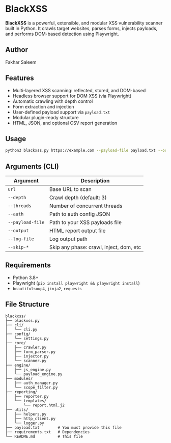 # BlackXSS

**BlackXSS** is a powerful, extensible, and modular XSS vulnerability scanner built in Python. It crawls target websites, parses forms, injects payloads, and performs DOM-based detection using Playwright.

## Author
Fakhar Saleem

## Features
- Multi-layered XSS scanning: reflected, stored, and DOM-based
- Headless browser support for DOM XSS (via Playwright)
- Automatic crawling with depth control
- Form extraction and injection
- User-defined payload support via `payload.txt`
- Modular plugin-ready structure
- HTML, JSON, and optional CSV report generation

## Usage
```bash
python3 blackxss.py https://example.com --payload-file payload.txt --output results/report.html
```

## Arguments (CLI)
| Argument        | Description                             |
|----------------|-----------------------------------------|
| `url`          | Base URL to scan                        |
| `--depth`      | Crawl depth (default: 3)                |
| `--threads`    | Number of concurrent threads            |
| `--auth`       | Path to auth config JSON                |
| `--payload-file` | Path to your XSS payloads file        |
| `--output`     | HTML report output file                 |
| `--log-file`   | Log output path                         |
| `--skip-*`     | Skip any phase: crawl, inject, dom, etc |

## Requirements
- Python 3.8+
- Playwright (`pip install playwright && playwright install`)
- `beautifulsoup4`, `jinja2`, `requests`

## File Structure
```
blackxss/
├── blackxss.py
├── cli/
│   └── cli.py
├── config/
│   └── settings.py
├── core/
│   ├── crawler.py
│   ├── form_parser.py
│   ├── injector.py
│   └── scanner.py
├── engine/
│   ├── js_engine.py
│   └── payload_engine.py
├── modules/
│   ├── auth_manager.py
│   └── scope_filter.py
├── reporting/
│   ├── reporter.py
│   └── templates/
│       └── report.html.j2
├── utils/
│   ├── helpers.py
│   ├── http_client.py
│   └── logger.py
├── payload.txt        # You must provide this file
├── requirements.txt   # Dependencies
└── README.md          # This file
```



